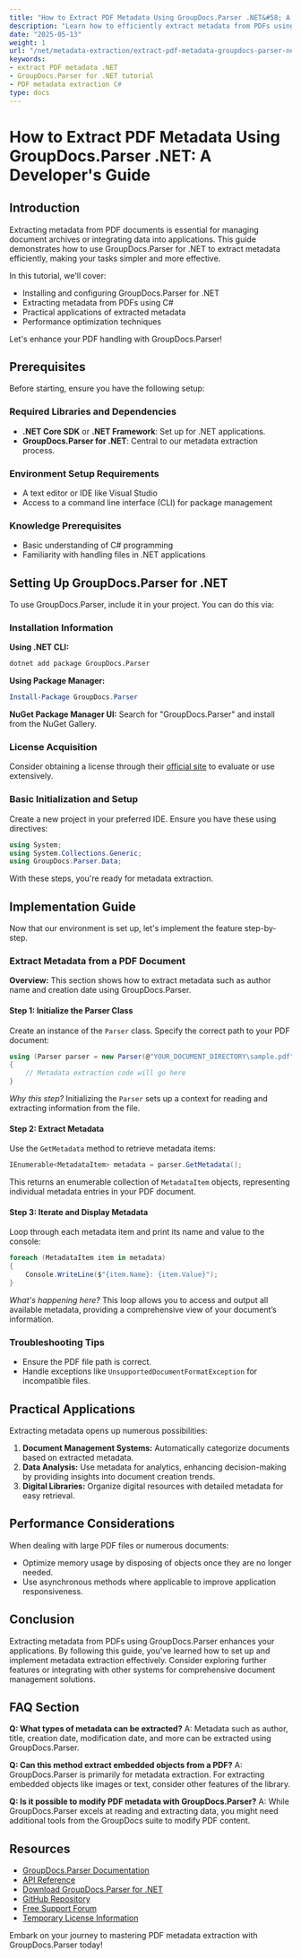 ```yaml
---
title: "How to Extract PDF Metadata Using GroupDocs.Parser .NET&#58; A Developer's Guide"
description: "Learn how to efficiently extract metadata from PDFs using GroupDocs.Parser for .NET. This guide covers setup, implementation, and practical applications."
date: "2025-05-13"
weight: 1
url: "/net/metadata-extraction/extract-pdf-metadata-groupdocs-parser-net/"
keywords:
- extract PDF metadata .NET
- GroupDocs.Parser for .NET tutorial
- PDF metadata extraction C#
type: docs
---
```

# How to Extract PDF Metadata Using GroupDocs.Parser .NET: A Developer's Guide

## Introduction
Extracting metadata from PDF documents is essential for managing document archives or integrating data into applications. This guide demonstrates how to use GroupDocs.Parser for .NET to extract metadata efficiently, making your tasks simpler and more effective.

In this tutorial, we'll cover:
- Installing and configuring GroupDocs.Parser for .NET
- Extracting metadata from PDFs using C#
- Practical applications of extracted metadata
- Performance optimization techniques

Let's enhance your PDF handling with GroupDocs.Parser!

## Prerequisites
Before starting, ensure you have the following setup:

### Required Libraries and Dependencies
- **.NET Core SDK** or **.NET Framework**: Set up for .NET applications.
- **GroupDocs.Parser for .NET**: Central to our metadata extraction process.

### Environment Setup Requirements
- A text editor or IDE like Visual Studio
- Access to a command line interface (CLI) for package management

### Knowledge Prerequisites
- Basic understanding of C# programming
- Familiarity with handling files in .NET applications

## Setting Up GroupDocs.Parser for .NET
To use GroupDocs.Parser, include it in your project. You can do this via:

### Installation Information
**Using .NET CLI:**
```bash
dotnet add package GroupDocs.Parser
```

**Using Package Manager:**
```powershell
Install-Package GroupDocs.Parser
```

**NuGet Package Manager UI:**
Search for "GroupDocs.Parser" and install from the NuGet Gallery.

### License Acquisition
Consider obtaining a license through their [official site](https://purchase.groupdocs.com/temporary-license/) to evaluate or use extensively.

### Basic Initialization and Setup
Create a new project in your preferred IDE. Ensure you have these using directives:
```csharp
using System;
using System.Collections.Generic;
using GroupDocs.Parser.Data;
```
With these steps, you're ready for metadata extraction.

## Implementation Guide
Now that our environment is set up, let's implement the feature step-by-step.

### Extract Metadata from a PDF Document
**Overview:** This section shows how to extract metadata such as author name and creation date using GroupDocs.Parser.

#### Step 1: Initialize the Parser Class
Create an instance of the `Parser` class. Specify the correct path to your PDF document:
```csharp
using (Parser parser = new Parser(@"YOUR_DOCUMENT_DIRECTORY\sample.pdf"))
{
    // Metadata extraction code will go here
}
```
*Why this step?* Initializing the `Parser` sets up a context for reading and extracting information from the file.

#### Step 2: Extract Metadata
Use the `GetMetadata` method to retrieve metadata items:
```csharp
IEnumerable<MetadataItem> metadata = parser.GetMetadata();
```
This returns an enumerable collection of `MetadataItem` objects, representing individual metadata entries in your PDF document.

#### Step 3: Iterate and Display Metadata
Loop through each metadata item and print its name and value to the console:
```csharp
foreach (MetadataItem item in metadata)
{
    Console.WriteLine($"{item.Name}: {item.Value}");
}
```
*What's happening here?* This loop allows you to access and output all available metadata, providing a comprehensive view of your document’s information.

### Troubleshooting Tips
- Ensure the PDF file path is correct.
- Handle exceptions like `UnsupportedDocumentFormatException` for incompatible files.

## Practical Applications
Extracting metadata opens up numerous possibilities:
1. **Document Management Systems:** Automatically categorize documents based on extracted metadata.
2. **Data Analysis:** Use metadata for analytics, enhancing decision-making by providing insights into document creation trends.
3. **Digital Libraries:** Organize digital resources with detailed metadata for easy retrieval.

## Performance Considerations
When dealing with large PDF files or numerous documents:
- Optimize memory usage by disposing of objects once they are no longer needed.
- Use asynchronous methods where applicable to improve application responsiveness.

## Conclusion
Extracting metadata from PDFs using GroupDocs.Parser enhances your applications. By following this guide, you've learned how to set up and implement metadata extraction effectively. Consider exploring further features or integrating with other systems for comprehensive document management solutions.

## FAQ Section
**Q: What types of metadata can be extracted?**
A: Metadata such as author, title, creation date, modification date, and more can be extracted using GroupDocs.Parser.

**Q: Can this method extract embedded objects from a PDF?**
A: GroupDocs.Parser is primarily for metadata extraction. For extracting embedded objects like images or text, consider other features of the library.

**Q: Is it possible to modify PDF metadata with GroupDocs.Parser?**
A: While GroupDocs.Parser excels at reading and extracting data, you might need additional tools from the GroupDocs suite to modify PDF content.

## Resources
- [GroupDocs.Parser Documentation](https://docs.groupdocs.com/parser/net/)
- [API Reference](https://reference.groupdocs.com/parser/net)
- [Download GroupDocs.Parser for .NET](https://releases.groupdocs.com/parser/net/)
- [GitHub Repository](https://github.com/groupdocs-parser/GroupDocs.Parser-for-.NET)
- [Free Support Forum](https://forum.groupdocs.com/c/parser/10)
- [Temporary License Information](https://purchase.groupdocs.com/temporary-license/)

Embark on your journey to mastering PDF metadata extraction with GroupDocs.Parser today!

